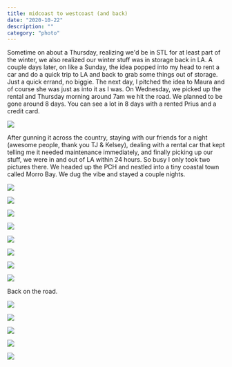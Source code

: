 ```yaml
---
title: midcoast to westcoast (and back)
date: "2020-10-22"
description: ""
category: "photo"
---
```


Sometime on about a Thursday, realizing we'd be in STL for at least part of the winter, we also realized our winter stuff was in storage back in LA. A couple days later, on like a Sunday, the idea popped into my head to rent a car and do a quick trip to LA and back to grab some things out of storage. Just a quick errand, no biggie. The next day, I pitched the idea to Maura and of course she was just as into it as I was. On Wednesday, we picked up the rental and Thursday morning around 7am we hit the road. We planned to be gone around 8 days. You can see a lot in 8 days with a rented Prius and a credit card.

![ ](https://sosphotoblog.s3.us-east-2.amazonaws.com/blog/2020/2020-10-22/m2w-1.jpg)

After gunning it across the country, staying with our friends for a night (awesome people, thank you TJ & Kelsey), dealing with a rental car that kept telling me it needed maintenance immediately, and finally picking up our stuff, we were in and out of LA within 24 hours. So busy I only took two pictures there. We headed up the PCH and nestled into a tiny coastal town called Morro Bay. We dug the vibe and stayed a couple nights.

![ ](https://sosphotoblog.s3.us-east-2.amazonaws.com/blog/2020/2020-10-22/m2w-2.jpg)

![ ](https://sosphotoblog.s3.us-east-2.amazonaws.com/blog/2020/2020-10-22/m2w-3.jpg)

![ ](https://sosphotoblog.s3.us-east-2.amazonaws.com/blog/2020/2020-10-22/m2w-4.jpg)

![ ](https://sosphotoblog.s3.us-east-2.amazonaws.com/blog/2020/2020-10-22/m2w-5.jpg)

![ ](https://sosphotoblog.s3.us-east-2.amazonaws.com/blog/2020/2020-10-22/m2w-6.jpg)

![ ](https://sosphotoblog.s3.us-east-2.amazonaws.com/blog/2020/2020-10-22/m2w-7.jpg)

![ ](https://sosphotoblog.s3.us-east-2.amazonaws.com/blog/2020/2020-10-22/m2w-8.jpg)

![ ](https://sosphotoblog.s3.us-east-2.amazonaws.com/blog/2020/2020-10-22/m2w-9.jpg)

Back on the road.

![ ](https://sosphotoblog.s3.us-east-2.amazonaws.com/blog/2020/2020-10-22/m2w-10.jpg)

![ ](https://sosphotoblog.s3.us-east-2.amazonaws.com/blog/2020/2020-10-22/m2w-11.jpg)

![ ](https://sosphotoblog.s3.us-east-2.amazonaws.com/blog/2020/2020-10-22/m2w-12.jpg)

![ ](https://sosphotoblog.s3.us-east-2.amazonaws.com/blog/2020/2020-10-22/m2w-13.jpg)

![ ](https://sosphotoblog.s3.us-east-2.amazonaws.com/blog/2020/2020-10-22/m2w-14.jpg)
